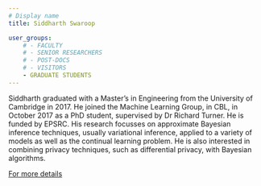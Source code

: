```yaml
---
# Display name
title: Siddharth Swaroop

user_groups:
    # - FACULTY
    # - SENIOR RESEARCHERS
    # - POST-DOCS
    # - VISITORS
    - GRADUATE STUDENTS
---
```


Siddharth graduated with a Master’s in Engineering from the University of Cambridge in 2017. He joined the Machine Learning Group, in CBL, in October 2017 as a PhD student, supervised by Dr Richard Turner. He is funded by EPSRC. His research focusses on approximate Bayesian inference techniques, usually variational inference, applied to a variety of models as well as the continual learning problem. He is also interested in combining privacy techniques, such as differential privacy, with Bayesian algorithms.

[For more details](https://siddharthswaroop.github.io/)